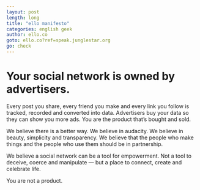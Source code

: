 ```yaml
---
layout: post
length: long
title: "ello manifesto"
categories: english geek
author: ello.co
goto: ello.co?ref=speak.junglestar.org
go: check
---
```


# Your social network is owned by advertisers.

Every post you share, every friend you make and every link you follow is tracked, recorded and converted into data. Advertisers buy your data so they can show you more ads. You are the product that’s bought and sold.

We believe there is a better way. We believe in audacity. We believe in beauty, simplicity and transparency. We believe that the people who make things and the people who use them should be in partnership.

We believe a social network can be a tool for empowerment. Not a tool to deceive, coerce and manipulate — but a place to connect, create and celebrate life.

You are not a product.
